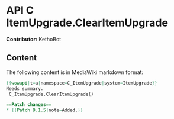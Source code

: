 # API C ItemUpgrade.ClearItemUpgrade

**Contributor:** KethoBot

## Content

The following content is in MediaWiki markdown format:

```mediawiki
{{wowapi|t=a|namespace=C_ItemUpgrade|system=ItemUpgrade}}
Needs summary.
 C_ItemUpgrade.ClearItemUpgrade()

==Patch changes==
* {{Patch 9.1.5|note=Added.}}
```